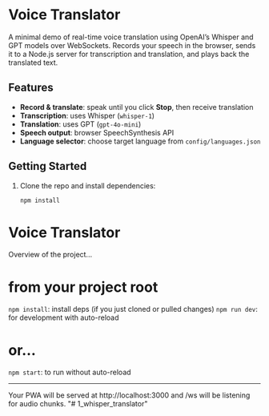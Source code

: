 ﻿# Voice Translator

A minimal demo of real-time voice translation using OpenAI’s Whisper and GPT models over WebSockets. Records your speech in the browser, sends it to a Node.js server for transcription and translation, and plays back the translated text.

## Features
- **Record & translate**: speak until you click **Stop**, then receive translation
- **Transcription**: uses Whisper (`whisper-1`)
- **Translation**: uses GPT (`gpt-4o-mini`)
- **Speech output**: browser SpeechSynthesis API
- **Language selector**: choose target language from `config/languages.json`

## Getting Started
1. Clone the repo and install dependencies:
   ```bash
   npm install

# Voice Translator

Overview of the project...

# from your project root
`npm install`: install deps (if you just cloned or pulled changes)
`npm run dev`: for development with auto-reload
# or…
`npm start`: to run without auto-reload

---

Your PWA will be served at http://localhost:3000 and /ws will be listening for audio chunks.
"# 1_whisper_translator" 
